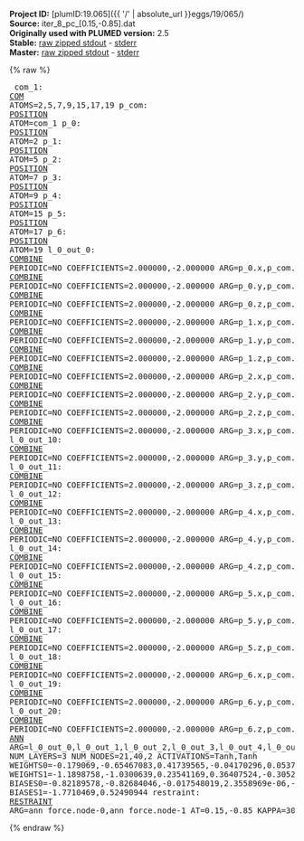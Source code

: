 **Project ID:** [plumID:19.065]({{ '/' | absolute_url }}eggs/19/065/)  
**Source:** iter_8_pc_[0.15,-0.85].dat  
**Originally used with PLUMED version:** 2.5  
**Stable:** [raw zipped stdout](iter_8_pc_[0.15,-0.85].dat.plumed.stdout.txt.zip) - [stderr](iter_8_pc_[0.15,-0.85].dat.plumed.stderr)  
**Master:** [raw zipped stdout](iter_8_pc_[0.15,-0.85].dat.plumed_master.stdout.txt.zip) - [stderr](iter_8_pc_[0.15,-0.85].dat.plumed_master.stderr)  

{% raw %}<pre>
com_1: <a href="https://plumed.github.io/doc-master/user-doc/html/_c_o_m.html">COM</a> ATOMS=2,5,7,9,15,17,19
p_com: <a href="https://plumed.github.io/doc-master/user-doc/html/_p_o_s_i_t_i_o_n.html">POSITION</a> ATOM=com_1
p_0: <a href="https://plumed.github.io/doc-master/user-doc/html/_p_o_s_i_t_i_o_n.html">POSITION</a> ATOM=2
p_1: <a href="https://plumed.github.io/doc-master/user-doc/html/_p_o_s_i_t_i_o_n.html">POSITION</a> ATOM=5
p_2: <a href="https://plumed.github.io/doc-master/user-doc/html/_p_o_s_i_t_i_o_n.html">POSITION</a> ATOM=7
p_3: <a href="https://plumed.github.io/doc-master/user-doc/html/_p_o_s_i_t_i_o_n.html">POSITION</a> ATOM=9
p_4: <a href="https://plumed.github.io/doc-master/user-doc/html/_p_o_s_i_t_i_o_n.html">POSITION</a> ATOM=15
p_5: <a href="https://plumed.github.io/doc-master/user-doc/html/_p_o_s_i_t_i_o_n.html">POSITION</a> ATOM=17
p_6: <a href="https://plumed.github.io/doc-master/user-doc/html/_p_o_s_i_t_i_o_n.html">POSITION</a> ATOM=19
l_0_out_0: <a href="https://plumed.github.io/doc-master/user-doc/html/_c_o_m_b_i_n_e.html">COMBINE</a> PERIODIC=NO COEFFICIENTS=2.000000,-2.000000 ARG=p_0.x,p_com.x
l_0_out_1: <a href="https://plumed.github.io/doc-master/user-doc/html/_c_o_m_b_i_n_e.html">COMBINE</a> PERIODIC=NO COEFFICIENTS=2.000000,-2.000000 ARG=p_0.y,p_com.y
l_0_out_2: <a href="https://plumed.github.io/doc-master/user-doc/html/_c_o_m_b_i_n_e.html">COMBINE</a> PERIODIC=NO COEFFICIENTS=2.000000,-2.000000 ARG=p_0.z,p_com.z
l_0_out_3: <a href="https://plumed.github.io/doc-master/user-doc/html/_c_o_m_b_i_n_e.html">COMBINE</a> PERIODIC=NO COEFFICIENTS=2.000000,-2.000000 ARG=p_1.x,p_com.x
l_0_out_4: <a href="https://plumed.github.io/doc-master/user-doc/html/_c_o_m_b_i_n_e.html">COMBINE</a> PERIODIC=NO COEFFICIENTS=2.000000,-2.000000 ARG=p_1.y,p_com.y
l_0_out_5: <a href="https://plumed.github.io/doc-master/user-doc/html/_c_o_m_b_i_n_e.html">COMBINE</a> PERIODIC=NO COEFFICIENTS=2.000000,-2.000000 ARG=p_1.z,p_com.z
l_0_out_6: <a href="https://plumed.github.io/doc-master/user-doc/html/_c_o_m_b_i_n_e.html">COMBINE</a> PERIODIC=NO COEFFICIENTS=2.000000,-2.000000 ARG=p_2.x,p_com.x
l_0_out_7: <a href="https://plumed.github.io/doc-master/user-doc/html/_c_o_m_b_i_n_e.html">COMBINE</a> PERIODIC=NO COEFFICIENTS=2.000000,-2.000000 ARG=p_2.y,p_com.y
l_0_out_8: <a href="https://plumed.github.io/doc-master/user-doc/html/_c_o_m_b_i_n_e.html">COMBINE</a> PERIODIC=NO COEFFICIENTS=2.000000,-2.000000 ARG=p_2.z,p_com.z
l_0_out_9: <a href="https://plumed.github.io/doc-master/user-doc/html/_c_o_m_b_i_n_e.html">COMBINE</a> PERIODIC=NO COEFFICIENTS=2.000000,-2.000000 ARG=p_3.x,p_com.x
l_0_out_10: <a href="https://plumed.github.io/doc-master/user-doc/html/_c_o_m_b_i_n_e.html">COMBINE</a> PERIODIC=NO COEFFICIENTS=2.000000,-2.000000 ARG=p_3.y,p_com.y
l_0_out_11: <a href="https://plumed.github.io/doc-master/user-doc/html/_c_o_m_b_i_n_e.html">COMBINE</a> PERIODIC=NO COEFFICIENTS=2.000000,-2.000000 ARG=p_3.z,p_com.z
l_0_out_12: <a href="https://plumed.github.io/doc-master/user-doc/html/_c_o_m_b_i_n_e.html">COMBINE</a> PERIODIC=NO COEFFICIENTS=2.000000,-2.000000 ARG=p_4.x,p_com.x
l_0_out_13: <a href="https://plumed.github.io/doc-master/user-doc/html/_c_o_m_b_i_n_e.html">COMBINE</a> PERIODIC=NO COEFFICIENTS=2.000000,-2.000000 ARG=p_4.y,p_com.y
l_0_out_14: <a href="https://plumed.github.io/doc-master/user-doc/html/_c_o_m_b_i_n_e.html">COMBINE</a> PERIODIC=NO COEFFICIENTS=2.000000,-2.000000 ARG=p_4.z,p_com.z
l_0_out_15: <a href="https://plumed.github.io/doc-master/user-doc/html/_c_o_m_b_i_n_e.html">COMBINE</a> PERIODIC=NO COEFFICIENTS=2.000000,-2.000000 ARG=p_5.x,p_com.x
l_0_out_16: <a href="https://plumed.github.io/doc-master/user-doc/html/_c_o_m_b_i_n_e.html">COMBINE</a> PERIODIC=NO COEFFICIENTS=2.000000,-2.000000 ARG=p_5.y,p_com.y
l_0_out_17: <a href="https://plumed.github.io/doc-master/user-doc/html/_c_o_m_b_i_n_e.html">COMBINE</a> PERIODIC=NO COEFFICIENTS=2.000000,-2.000000 ARG=p_5.z,p_com.z
l_0_out_18: <a href="https://plumed.github.io/doc-master/user-doc/html/_c_o_m_b_i_n_e.html">COMBINE</a> PERIODIC=NO COEFFICIENTS=2.000000,-2.000000 ARG=p_6.x,p_com.x
l_0_out_19: <a href="https://plumed.github.io/doc-master/user-doc/html/_c_o_m_b_i_n_e.html">COMBINE</a> PERIODIC=NO COEFFICIENTS=2.000000,-2.000000 ARG=p_6.y,p_com.y
l_0_out_20: <a href="https://plumed.github.io/doc-master/user-doc/html/_c_o_m_b_i_n_e.html">COMBINE</a> PERIODIC=NO COEFFICIENTS=2.000000,-2.000000 ARG=p_6.z,p_com.z
ann_force: <a href="https://plumed.github.io/doc-master/user-doc/html/_a_n_n.html">ANN</a> ARG=l_0_out_0,l_0_out_1,l_0_out_2,l_0_out_3,l_0_out_4,l_0_out_5,l_0_out_6,l_0_out_7,l_0_out_8,l_0_out_9,l_0_out_10,l_0_out_11,l_0_out_12,l_0_out_13,l_0_out_14,l_0_out_15,l_0_out_16,l_0_out_17,l_0_out_18,l_0_out_19,l_0_out_20 NUM_LAYERS=3 NUM_NODES=21,40,2 ACTIVATIONS=Tanh,Tanh  WEIGHTS0=-0.179069,-0.65467083,0.41739565,-0.04170296,0.053726178,-0.082093805,0.27158248,0.034450866,-0.1838633,-0.094328023,0.37538612,0.079713605,0.15070206,-0.61418766,0.053662375,0.02830705,0.87053299,-0.43352494,-0.13575263,0.37817556,0.10195684,0.74160957,0.014227791,0.085166574,-0.040814579,0.082307383,-0.10330942,-0.069926627,0.15562518,-0.15331189,-0.21368887,-0.35631877,0.44491619,0.060542613,0.15957889,-0.27503395,-0.78963321,-0.5124408,0.33203673,-0.31585562,-0.17389186,0.233549,0.16628768,-0.27571455,-0.41533783,-0.024786111,0.54828238,-0.24420391,-0.0080424426,-0.66920334,0.047386475,-0.63220274,-0.0049939728,0.44615841,0.37368935,-0.50522655,0.49027494,0.069020085,0.47432518,-0.02752823,0.69855076,0.60229498,0.18171997,-0.16161768,-0.70444989,-0.89146906,1.4258475,0.052069731,0.024538195,-0.60032809,0.22577007,-0.040292513,0.28657165,1.0500718,0.51943076,-0.77234364,-0.28063476,0.061637115,0.36397332,-0.016384948,0.085569583,-0.078942381,-0.8141523,0.22249594,0.21626456,0.6484037,-0.11498938,-0.69174033,-0.37528899,-0.31183171,0.2393114,0.38356638,0.37755001,-0.32311437,-0.28282574,0.46446484,0.3975994,0.21220604,0.36094409,0.16609201,-0.57639676,-0.14977458,0.12778151,-0.11234917,-0.046027429,0.20513549,-0.84079224,-0.019082706,0.068079263,0.57717514,-0.32341072,0.19957198,-0.61319572,0.15191725,-0.53442043,0.18155769,0.50335073,0.39139897,-0.56791109,0.0098068062,-0.80661649,1.054673,0.36573219,0.18084174,-0.25039908,-0.013839186,-0.033790827,-1.3556337,-0.2269537,1.1859174,1.1464083,-0.60310668,-0.72757882,-0.5558601,0.33928579,0.12571765,0.68076473,0.76155728,-0.70968413,-0.17392927,0.19771598,0.20665628,0.096819758,-0.25741497,-0.46028993,-0.15291235,-0.77995473,-0.099893965,0.015777754,0.061594002,0.059082333,0.25379854,-0.24634776,0.066813573,-0.27096611,0.24040148,0.17660753,0.025040518,0.21090361,-0.25022036,0.27309489,0.19179353,-0.15741335,-0.06850829,0.12904969,0.072458096,-0.058816552,0.11434376,-1.1426576,0.26178074,0.37349069,1.1416266,0.015642857,-1.7605944,-0.30915591,0.10592917,0.87607902,0.88627779,0.056324061,-0.28605306,-0.20258702,-0.32962587,0.97877413,0.16210753,-0.2786257,-0.58430463,-0.79342794,-0.32932103,-0.16989285,-0.76134408,-0.041200306,-1.0812584,-0.64587557,-0.36678711,1.5678467,0.36759061,-0.19198945,-0.95789379,0.8838855,-0.53611845,0.28445208,0.91865671,0.79067397,-0.55667943,-0.5348385,-0.17362715,0.49489436,-0.41501802,0.43516222,-0.058274105,0.29088852,0.23666304,0.078684293,-0.23429731,-0.063355006,0.12233543,-0.0022247257,-0.2798351,0.11380848,0.036834076,-0.31535438,0.32187867,-0.043185592,-0.17049688,0.089858063,0.068020545,0.27985179,0.027198162,0.22593939,-0.12039316,0.17310795,1.0460894,0.35528147,-0.18677126,-0.098045111,-0.4700048,0.87891155,-0.24819544,0.84599704,-0.43958771,-0.90457922,0.13434587,0.89277434,-0.55992353,-0.12671846,-0.84827119,0.34422338,-0.31817952,0.45099068,0.27768031,-0.55332851,-0.40293705,-0.49963868,-0.49953446,-0.48176309,0.25851342,0.099190265,0.032269627,-0.28880021,-0.1510462,-0.021640355,0.22515832,0.28604683,0.12416271,-0.54618508,-0.2964035,-0.34174451,0.94545281,0.73764867,0.51390195,-0.12580916,0.069015644,0.17425567,-0.60112071,0.95738661,0.14076263,1.118596,-0.10877096,-0.04089348,-0.082236052,0.11939315,-0.28319576,0.31505805,-0.61788595,-0.74165684,-1.0002214,-0.47721556,-0.13694642,0.56517893,0.13908242,0.35496226,-0.23669967,0.25566575,0.54465204,0.39030403,0.89251643,0.7378875,-0.20797117,-1.2695208,0.33909094,-0.45238608,0.88811302,0.26519018,-0.93431783,-0.42933449,-0.55819958,-0.38643345,1.1062694,-0.49971068,0.25473875,-0.4777022,0.24434476,0.77181202,0.39849317,0.092704147,0.79041463,0.46365806,0.47547641,0.12861682,-0.89094567,-1.3487551,0.36899716,0.21347649,0.65368646,-0.53573555,-0.47748634,-0.31246939,-0.40674776,0.22484335,0.93916905,0.0050617089,-0.40069789,-0.75621647,0.42391035,0.88223445,-0.32553536,-0.011779129,0.77006674,-0.39059412,-0.40304482,-1.402687,-0.76517272,0.73784745,0.69674671,-0.26310271,0.65246952,-0.74278969,0.60111392,0.59546548,0.93433994,0.8658576,-0.35675159,-0.71562189,-0.1627657,-0.46908903,0.36468649,-0.11422533,-0.56453937,0.25541893,1.2714891,0.21015829,0.91260815,-1.4673253,-0.2670818,-0.28093439,0.22333889,-0.055212557,-0.329449,-0.68658006,-0.14360458,-1.1943258,0.51982397,0.25381547,0.84392422,-0.39782506,0.51068622,0.18793505,0.70476472,-0.045566197,-0.23304173,-0.84591675,0.19021912,0.2274314,0.45624322,0.066628866,-0.36554399,0.10406309,0.0204788,0.082727239,0.077061221,-0.24895819,0.1662259,1.5179026,-0.128905,-0.05343679,-0.66649795,0.44997737,-0.1643547,-0.34933722,0.54791117,-0.20044647,-0.3043226,-0.17123978,-0.39395013,0.090755478,0.09524148,0.28580663,-0.080910757,-0.16737863,0.053880081,0.1547704,0.30697668,0.10668764,-0.60434574,-0.57018214,0.17662421,0.63864505,-0.082387023,0.14141877,0.30820179,-0.24016175,-0.041356336,0.57943517,0.18894957,-0.1092523,-0.31426084,-0.10441561,-0.34684807,0.22096922,-0.33407071,0.40617204,-0.57624769,-0.27479264,-0.42119229,0.88354474,0.26769856,0.37703201,-1.5742086,-0.20145054,-0.04541732,-0.14956814,-0.49292031,-0.50184733,0.75712538,-0.24138212,0.63446677,-1.4545776,-0.21955399,-0.29885769,0.82909119,0.22848482,1.0275301,-0.039348226,0.54075843,-0.34810677,1.0543891,0.28776467,0.044996265,-0.46319261,-0.044290118,-0.56796288,0.13500479,-0.1042316,0.79817706,-0.46941721,-0.94764364,-0.61701387,-0.22710069,0.11445451,0.17802815,0.30923772,-0.38679847,-0.10341755,0.70207137,0.4777447,0.63528484,0.4454805,0.051630247,-0.44330007,-0.35320321,0.38792989,-0.03492903,-0.36910096,-0.67854583,0.16618994,0.38229844,-0.13807818,-1.0836803,-0.56160963,-0.011996404,0.44240576,0.37810346,0.80825084,-0.30272672,0.40759537,0.001181804,0.32726514,0.68964356,0.15611523,-0.38036335,-0.55953205,-0.68544883,0.42380288,-0.24691011,1.2025738,0.35630715,-0.44620365,-1.2450954,0.95339978,0.37698707,0.65193611,-0.543639,0.16399057,-0.53110558,-0.12035517,0.97468799,0.69250619,-1.0483222,-0.32108256,-0.82909352,0.23061015,-0.096763842,0.27575731,0.21806987,-0.5335862,-0.61442888,0.74127042,0.29597187,0.49062762,-0.33448052,-0.01072081,-0.24316855,0.24213317,0.14532001,0.15575804,-0.12468844,0.057287667,1.047048,-1.0300405,0.28540903,-0.49096447,0.51984239,0.1267217,0.013198107,0.24628451,-0.091922693,1.0784857,-0.012169945,-0.22293214,-0.92590553,-0.70199382,-1.0826524,0.56308228,0.86588079,0.27925348,-0.80762571,0.60382241,-0.082560696,0.76629686,0.76899338,0.76912278,-0.69061089,-0.45565975,-0.22223017,0.23539697,-0.57117629,0.13586345,-0.26635444,-0.23679087,0.15432592,-0.1476295,-0.022715013,-0.13289553,-0.15031715,-0.04580776,0.14555891,0.24768838,0.10413433,-0.29592451,-0.12517038,-0.40151417,-0.047739916,0.22933967,-0.23951112,0.061605457,0.26628047,-0.33081961,-0.11775901,-0.59232575,0.15870418,-0.39765999,0.1566292,-0.038809065,-0.13867879,-0.17068969,-0.046345811,-0.003856288,0.43833369,0.016731368,0.022269856,-0.49669522,0.007496879,0.044258483,0.77144158,-0.45647481,0.35448503,0.3588362,-0.05918311,-0.077787638,-0.78827304,-0.41762045,-0.34027055,0.3909595,0.048412032,0.26415208,-0.45054847,0.042083513,-0.21984503,0.28565538,0.093614623,0.14711621,1.2801709,0.38962775,0.34850484,-0.53462642,-0.4739694,-0.10071933,-0.32258272,0.023131814,0.047318395,0.010358877,0.12541001,-0.23780014,0.046147931,0.057254713,0.01589785,-0.11590081,-0.27086547,0.18535447,-0.012470768,-0.22416954,-0.15220399,-0.11441583,-0.40312713,-0.21865988,-0.16624476,0.25390047,-0.14847708,0.15973949,0.13235037,0.056388304,1.0722753,0.30609074,0.64701021,-1.4232702,0.90114695,-1.1071857,0.66255468,-0.54317939,0.066344865,-0.23158602,-0.50737125,-0.62713289,0.64643145,-0.94186282,0.10941523,-0.48495296,0.42967841,-0.16091484,-0.14119145,0.1697613,0.77300721,-0.83249301,0.69066769,-0.75628608,1.559031,-1.1472514,0.10926322,-1.0185091,0.24513821,-0.2629154,-0.13316312,-0.78885448,0.59359246,-0.93907475,0.28865224,0.5509522,0.58249587,-0.34199125,0.030534133,0.18148372,0.7960791,-0.16086555,-0.026640624,-0.27604467,0.01538702,-0.27970496,-0.085716404,0.16776314,-0.1575792,-0.19139954,-0.080714129,0.078275315,0.18061802,-0.078012988,0.165066,0.14527147,-0.1601709,0.16365045,0.35438973,0.16987738,-0.035620265,-0.10026915,-0.13950454,-0.25753349,0.013253453,-1.0113704,0.42928237,1.3047352,1.0794199,-0.34695819,-0.59123755,-0.518448,-0.071768574,-0.18376109,1.1903143,-0.18160389,-0.91556692,-0.65024257,0.52434486,0.31097332,0.46761191,0.5411514,0.061249867,-0.43297878,-0.021666856,-1.0346106,-0.20796682,-0.93914366,0.1582299,0.85228652,0.001937035,-0.54914284,-0.88036132,-0.16707829,0.74621719,-0.28420544,0.76005977,0.2059776,-0.70271438,-0.27392143,0.095779836,0.74296504,0.10228194,-0.59748751,0.50758284,-0.23097299,0.16659436,0.10015991,0.28157362,-0.29379269,0.20603682,-0.31959912,0.35037538,0.12897909,-0.29963937,0.11677285,-0.13420653,0.23618725,-0.17302872,-0.25476474,0.0077588558,-0.35881698,0.074680872,-0.20182981,0.040248577,0.15444088,-0.28376955,0.0024573128,-0.014879772,0.15810221,-0.41845945,0.52016848,0.038482543,0.15694945,0.18416159,-0.29827797,0.20483354,0.0035042223,-0.3547574,-0.14962742,-0.062240038,0.48833933,-0.0011173743,0.024346463,0.12413834,0.29205897,-0.36589175,0.099560723,-0.080817923,0.061138269,0.075216226,-0.24639097,0.20578489,-0.1585151,0.1983059,-0.31333628,-0.20312236,-0.058532141,-0.22853698,0.40319589,0.30167866,0.21668638,-0.0099429041,0.050686218,0.17817876,0.096019104,-0.35943934,-0.044637978,-0.39738813,-0.68103671,0.14823802,0.13234942,0.5541805,-0.22380307,-0.023580698,-0.56133157,0.50305814,-0.26374862,0.32941857,-0.26290682,0.37266439,1.0037972,-0.72309297,-0.34453538,-0.55283636,0.029569604,-0.084151983,-0.086355664,0.21074833 WEIGHTS1=-1.1898758,-1.0300639,0.23541169,0.36407524,-0.30526596,1.4434929,-0.38045686,0.04536676,0.34727058,0.35174176,0.1408899,0.35312873,-1.5805454,-0.28058934,0.33896339,0.3387984,0.35306433,-0.38973492,-1.5451767,1.0079242,1.5259618,0.35157081,-0.31432348,-0.32121405,-0.41153559,-1.4220796,-0.38619593,0.13028696,1.2889413,1.5108818,0.44836345,0.35172659,-0.36983538,-0.0038466991,0.41660687,-0.34228855,-0.42790651,0.56938893,-0.38783765,-1.3523991,0.74640167,0.05268763,1.2997104,1.6451036,-0.97693807,0.56339931,-1.7932529,0.036860984,1.5670906,1.655781,-0.053107865,1.6859031,0.41754237,-1.4904526,1.9035167,1.6927903,1.5851552,-1.722231,0.40909666,-1.0407439,0.00022456356,1.6305487,-1.3735658,-1.4087201,-1.8741366,0.38897684,-1.6862626,0.091588132,-0.49785164,-0.11038334,0.057596266,1.62313,-1.761663,0.18573974,1.9403088,-1.392294,-0.27209136,-0.08655525,-0.040288746,0.21062575  BIASES0=-0.82189578,-0.82684046,-0.017548019,2.3558969e-06,-0.098117173,0.73354286,0.036792051,0.0067213522,0.029726785,0.06182567,-0.11484694,-0.021968028,-0.91272688,-0.032313239,-0.051069774,-0.029284697,0.044124536,-0.023165056,0.67838663,0.70008081,0.85889316,0.072508715,0.021984436,-0.0012811017,-0.054508697,0.7466411,-0.012110692,0.17743248,0.75566614,-0.71818095,-0.24547075,-0.039295148,0.015412339,0.012160564,0.049311243,0.046648182,0.28383583,0.51745629,0.20316152,0.69404352 BIASES1=-1.7710469,0.52490944
restraint: <a href="https://plumed.github.io/doc-master/user-doc/html/_r_e_s_t_r_a_i_n_t.html">RESTRAINT</a> ARG=ann_force.node-0,ann_force.node-1 AT=0.15,-0.85 KAPPA=3000,3000
</pre>{% endraw %}
